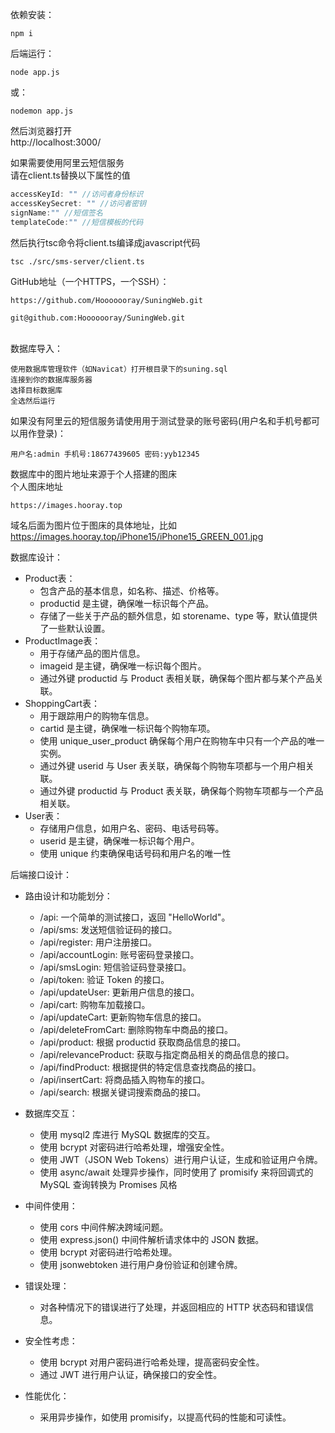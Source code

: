 依赖安装：
```shell
npm i
```
后端运行：
```shell
node app.js
```
或：
```shell
nodemon app.js
```
然后浏览器打开\
http://localhost:3000/

如果需要使用阿里云短信服务 \
请在client.ts替换以下属性的值
```js
accessKeyId: "" //访问者身份标识
accessKeySecret: "" //访问者密钥
signName:"" //短信签名
templateCode:"" //短信模板的代码
```
然后执行tsc命令将client.ts编译成javascript代码
```shell
tsc ./src/sms-server/client.ts
```
GitHub地址（一个HTTPS，一个SSH）：
```text
https://github.com/Hooooooray/SuningWeb.git
```
```text
git@github.com:Hooooooray/SuningWeb.git
```
\
数据库导入：
```text
使用数据库管理软件（如Navicat）打开根目录下的suning.sql
连接到你的数据库服务器
选择目标数据库
全选然后运行
```
如果没有阿里云的短信服务请使用用于测试登录的账号密码(用户名和手机号都可以用作登录)：
```text
用户名:admin 手机号:18677439605 密码:yyb12345
```
数据库中的图片地址来源于个人搭建的图床\
个人图床地址
```text
https://images.hooray.top
```
域名后面为图片位于图床的具体地址，比如\
https://images.hooray.top/iPhone15/iPhone15_GREEN_001.jpg

数据库设计：
* Product表：
    * 包含产品的基本信息，如名称、描述、价格等。
    * productid 是主键，确保唯一标识每个产品。
    * 存储了一些关于产品的额外信息，如 storename、type 等，默认值提供了一些默认设置。
* ProductImage表：
    * 用于存储产品的图片信息。
    * imageid 是主键，确保唯一标识每个图片。
    * 通过外键 productid 与 Product 表相关联，确保每个图片都与某个产品关联。
* ShoppingCart表：
    * 用于跟踪用户的购物车信息。
    * cartid 是主键，确保唯一标识每个购物车项。
    * 使用 unique_user_product 确保每个用户在购物车中只有一个产品的唯一实例。
    * 通过外键 userid 与 User 表关联，确保每个购物车项都与一个用户相关联。
    * 通过外键 productid 与 Product 表关联，确保每个购物车项都与一个产品相关联。
* User表：
    * 存储用户信息，如用户名、密码、电话号码等。
    * userid 是主键，确保唯一标识每个用户。
    * 使用 unique 约束确保电话号码和用户名的唯一性

后端接口设计：
* 路由设计和功能划分：
    * /api: 一个简单的测试接口，返回 "HelloWorld"。
    * /api/sms: 发送短信验证码的接口。
    * /api/register: 用户注册接口。
    * /api/accountLogin: 账号密码登录接口。
    * /api/smsLogin: 短信验证码登录接口。
    * /api/token: 验证 Token 的接口。
    * /api/updateUser: 更新用户信息的接口。
    * /api/cart: 购物车加载接口。
    * /api/updateCart: 更新购物车信息的接口。
    * /api/deleteFromCart: 删除购物车中商品的接口。
    * /api/product: 根据 productid 获取商品信息的接口。
    * /api/relevanceProduct: 获取与指定商品相关的商品信息的接口。
    * /api/findProduct: 根据提供的特定信息查找商品的接口。
    * /api/insertCart: 将商品插入购物车的接口。
    * /api/search: 根据关键词搜索商品的接口。

* 数据库交互：
    * 使用 mysql2 库进行 MySQL 数据库的交互。
    * 使用 bcrypt 对密码进行哈希处理，增强安全性。
    * 使用 JWT（JSON Web Tokens）进行用户认证，生成和验证用户令牌。
    * 使用 async/await 处理异步操作，同时使用了 promisify 来将回调式的 MySQL 查询转换为 Promises 风格

* 中间件使用：
    * 使用 cors 中间件解决跨域问题。
    * 使用 express.json() 中间件解析请求体中的 JSON 数据。
    * 使用 bcrypt 对密码进行哈希处理。
    * 使用 jsonwebtoken 进行用户身份验证和创建令牌。

* 错误处理：
    * 对各种情况下的错误进行了处理，并返回相应的 HTTP 状态码和错误信息。

* 安全性考虑：
    * 使用 bcrypt 对用户密码进行哈希处理，提高密码安全性。
    * 通过 JWT 进行用户认证，确保接口的安全性。

* 性能优化：
    * 采用异步操作，如使用 promisify，以提高代码的性能和可读性。